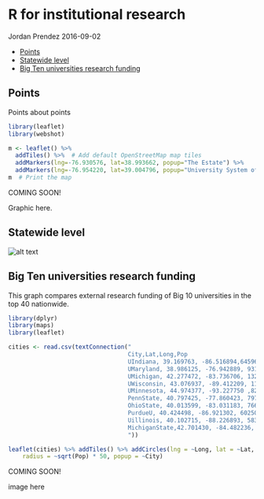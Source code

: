 R for institutional research
================
Jordan Prendez
2016-09-02

-   [Points](#points)
-   [Statewide level](#statewide-level)
-   [Big Ten universities research funding](#big-ten-universities-research-funding)

Points
------

Points about points

``` r
library(leaflet)
library(webshot)

m <- leaflet() %>%
  addTiles() %>%  # Add default OpenStreetMap map tiles
  addMarkers(lng=-76.930576, lat=38.993662, popup="The Estate") %>%
  addMarkers(lng=-76.954220, lat=39.004796, popup="University System of Maryland")
m  # Print the map
```

COMING SOON!

Graphic here.

Statewide level
---------------

![alt text](https://raw.githubusercontent.com/nietsnel/nietsnel.github.io/master/IR_files/figure-markdown_github/unnamed-chunk-1-1.png "Logo Title Text 1")

Big Ten universities research funding
-------------------------------------

This graph compares external research funding of Big 10 universities in the top 40 nationwide.

``` r
library(dplyr)
library(maps)
library(leaflet)

cities <- read.csv(textConnection("
                                  City,Lat,Long,Pop
                                  UIndiana, 39.169763, -86.516894,645966
                                  UMaryland, 38.986125, -76.942889, 931406
                                  UMichigan, 42.277472, -83.736706, 1322711
                                  UWisconsin, 43.076937, -89.412209, 1169779
                                  UMinnesota, 44.974377, -93.227750 ,826173
                                  PennState, 40.797425, -77.860423, 797679
                                  OhioState, 40.013599, -83.031183, 766513
                                  PurdueU, 40.424498, -86.921302, 602501
                                  Uillinois, 40.102715, -88.226893, 583754
                                  MichiganState,42.701430, -84.482236, 507061
                                  "))

leaflet(cities) %>% addTiles() %>% addCircles(lng = ~Long, lat = ~Lat, weight = 1, 
    radius = ~sqrt(Pop) * 50, popup = ~City)
```

COMING SOON!

image here
